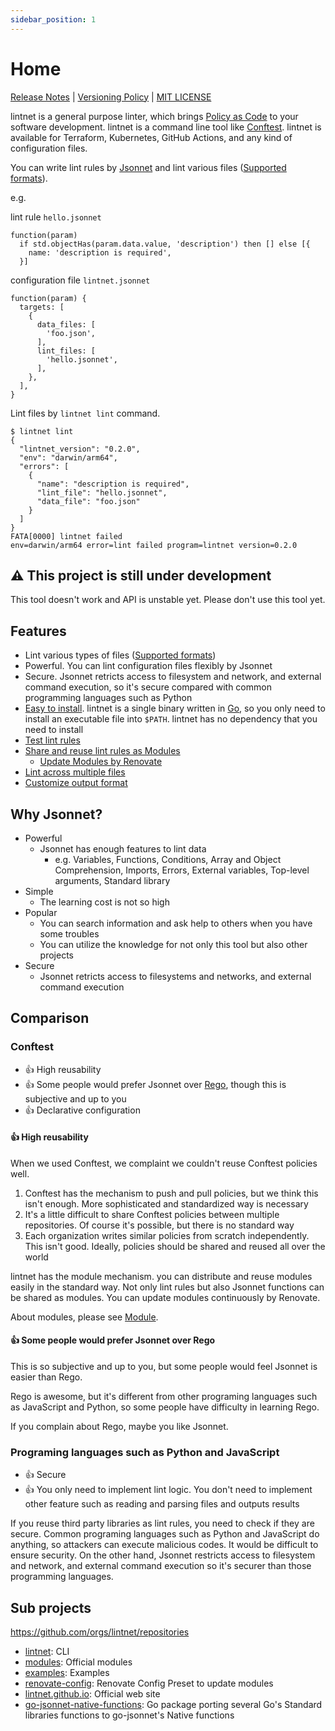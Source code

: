 ```yaml
---
sidebar_position: 1
---
```


# Home

[Release Notes](https://github.com/lintnet/lintnet/releases) | [Versioning Policy](https://github.com/suzuki-shunsuke/versioning-policy) | [MIT LICENSE](https://github.com/lintnet/lintnet/blob/main/LICENSE)

lintnet is a general purpose linter, which brings [Policy as Code](https://developer.hashicorp.com/sentinel/docs/concepts/policy-as-code) to your software development.
lintnet is a command line tool like [Conftest](https://www.conftest.dev/).
lintnet is available for Terraform, Kubernetes, GitHub Actions, and any kind of configuration files.

You can write lint rules by [Jsonnet](https://jsonnet.org/) and lint various files ([Supported formats](supported-data-format.md)).

e.g.

lint rule `hello.jsonnet`

```jsonnet
function(param)
  if std.objectHas(param.data.value, 'description') then [] else [{
    name: 'description is required',
  }]
```

configuration file `lintnet.jsonnet`

```jsonnet
function(param) {
  targets: [
    {
      data_files: [
        'foo.json',
      ],
      lint_files: [
        'hello.jsonnet',
      ],
    },
  ],
}
```

Lint files by `lintnet lint` command.

```console
$ lintnet lint
{
  "lintnet_version": "0.2.0",
  "env": "darwin/arm64",
  "errors": [
    {
      "name": "description is required",
      "lint_file": "hello.jsonnet",
      "data_file": "foo.json"
    }
  ]
}
FATA[0000] lintnet failed                                env=darwin/arm64 error=lint failed program=lintnet version=0.2.0
```

## :warning: This project is still under development

This tool doesn't work and API is unstable yet.
Please don't use this tool yet.

## Features

- Lint various types of files ([Supported formats](supported-data-format.md))
- Powerful. You can lint configuration files flexibly by Jsonnet
- Secure. Jsonnet retricts access to filesystem and network, and external command execution, so it's secure compared with common programming languages such as Python
- [Easy to install](install.md). lintnet is a single binary written in [Go](https://go.dev/), so you only need to install an executable file into `$PATH`. lintnet has no dependency that you need to install
- [Test lint rules](test-rule.md)
- [Share and reuse lint rules as Modules](module.md)
  - [Update Modules by Renovate](module.md#update-modules-by-renovate)
- [Lint across multiple files](guides/lint-across-files.md)
- [Customize output format](guides/customize-output.md)

## Why Jsonnet?

- Powerful
  - Jsonnet has enough features to lint data
    - e.g. Variables, Functions, Conditions, Array and Object Comprehension, Imports, Errors, External variables, Top-level arguments, Standard library
- Simple
  - The learning cost is not so high
- Popular
  - You can search information and ask help to others when you have some troubles
  - You can utilize the knowledge for not only this tool but also other projects
- Secure
  - Jsonnet retricts access to filesystems and networks, and external command execution

## Comparison

### Conftest

- 👍 High reusability
- 👍 Some people would prefer Jsonnet over [Rego](https://www.openpolicyagent.org/docs/latest/policy-language/), though this is subjective and up to you
- 👍 Declarative configuration

#### 👍 High reusability

When we used Conftest, we complaint we couldn't reuse Conftest policies well.

1. Conftest has the mechanism to push and pull policies, but we think this isn't enough. More sophisticated and standardized way is necessary
1. It's a little difficult to share Conftest policies between multiple repositories.
Of course it's possible, but there is no standard way
1. Each organization writes similar policies from scratch independently.
This isn't good. Ideally, policies should be shared and reused all over the world

lintnet has the module mechanism. you can distribute and reuse modules easily in the standard way.
Not only lint rules but also Jsonnet functions can be shared as modules.
You can update modules continuously by Renovate.

About modules, please see [Module](module).

#### 👍 Some people would prefer Jsonnet over Rego

This is so subjective and up to you, but some people would feel Jsonnet is easier than Rego.

Rego is awesome, but it's different from other programing languages such as JavaScript and Python, so some people have difficulty in learning Rego.

If you complain about Rego, maybe you like Jsonnet.

### Programing languages such as Python and JavaScript

- 👍 Secure
- 👍 You only need to implement lint logic. You don't need to implement other feature such as reading and parsing files and outputs results

If you reuse third party libraries as lint rules, you need to check if they are secure.
Common programing languages such as Python and JavaScript do anything, so attackers can execute malicious codes. It would be difficult to ensure security.
On the other hand, Jsonnet restricts access to filesystem and network, and external command execution so it's securer than those programming languages.

## Sub projects

https://github.com/orgs/lintnet/repositories

- [lintnet](https://github.com/lintnet/lintnet): CLI
- [modules](https://github.com/lintnet-modules): Official modules
- [examples](https://github.com/lintnet/examples): Examples
- [renovate-config](https://github.com/lintnet/renovate-config): Renovate Config Preset to update modules
- [lintnet.github.io](https://github.com/lintnet/lintnet.github.io): Official web site
- [go-jsonnet-native-functions](https://github.com/lintnet/go-jsonnet-native-functions): Go package porting several Go's Standard libraries functions to go-jsonnet's Native functions
